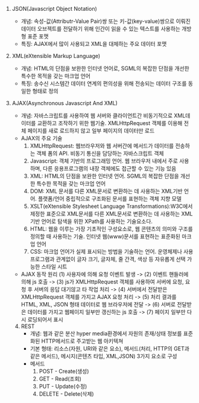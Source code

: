 1. JSON(Javascript Object Notation)
    * 개념: 속성-값(Attributr-Value Pair)쌍 또는 키-값(key-value)쌍으로 이뤄진 데이터 오브젝트를 전달하기 위해 인간이 읽을 수 있는  텍스트를 사용하는 개방형 표준 포맷
    * 특징: AJAX에서 많이 사용되고 XML을 대체하는 주요 데이터 포맷

2. XML(eXtensible Markup Language)
    * 개념: HTML의 단점을 보완한 인터넷 언어로, SGML의 복잡한 단점을 개선한 특수한 목적을 갖는 마크업 언어
    * 특징: 송수신 시스템간 데이터 연계의 편의성을 위해 전송되는 데이터 구조를 동일한 형태로 정의

3. AJAX(Asynchronous Javascript And XML)
    * 개념: 자바스크립트를 사용하여 웹 서버와 클라이언트간 비동기적으로 XML데이터를 교환하고 조작하기 위한 웹기술. XMLHttpRequest 객체를 이용해 전체 페이지를 새로 로드하지 않고 일부 페이지의 데이터만 로드
    * AJAX의 주요 기술
        1) XMLHttpRequest: 웹브라우저와 웹 서버간에 메서드가 데이터를 전송하는 객체 폼의 API. 비동기 통신을 담당하는 자바스크립트 객체
        2) Javascript: 객체 기반의 프로그래밍 언어. 웹 브라우저 내에서 주로 사용하며, 다른 응용프로그램의 내장 객체에도 접근할 수 있는 기능 있음
        3) XML: HTML의 단점을 보완한 인터넷 언어. SGML의 복잡한 단점을 개선한 특수한 목적을 갖는 마크업 언어
        4) DOM: XML 문서를 다른 XML문서로 변환하는 데 사용하는 XML기반 언어. 플랫폼/언어 중립적으로 구조화된 문서를 표현하는 객체 지향 모델
        5) XSLT(eXtensible Stylesheet Language Transformations):W3C에서 제정한 표준으로 XML문서를 다른 XML문서로 변환하는 데 사용하는 XML 기반 언어로 탐색을 위한 XPath를 사용하는 기술요소다.
        6) HTML: 웹을 이루는 가장 기초적인 구성요소로, 웹 콘텐츠의 의미와 구조를 정의할 때 사용하는 기술. 인터넷 웹(www)문서를 표현하는 표준화된 마크업 언어
        7) CSS: 마크업 언어가 실제 표시되는 방법을 기술하는 언어. 운영체제나 사용 프로그램과 관계없이 글자 크기, 글자체, 줄 간격, 색상 등 자유롭게 선택 가능한 스타일 시트
    * AJAX 동작 원리
        (1) 사용자에 의해 요청 이벤트 발생 -> (2) 이벤트 핸들러에 의해 js 호출 -> (3) js가 XMLHttpRequest 객체를 사용하여 서버에 요청, 요청 후 서버의 응답 대기않고 타 작업 처리 -> (4) 서버에서 전달받은 XMLHttpRequest 객체를 가지고 AJAX 요청 처리 -> (5) 처리 결과를 HTML, XML, JSON 형태 데이터로 웹 브라우저에 전달 -> (6) 서버로 전달받은 데이터를 가지고 웹페이지 일부만 갱신하는 js 호출 -> (7) 페이지 일부만 다시 로딩되어서 표시

    4. REST
        * 개념: 웹과 같은 분산 hyper media환경에서 자원의 존재/상태 정보를 표준화된 HTTP메서드로 주고받는 웹 아키텍쳐
        * 기본 형태: 리소스(자원, URI와 같은 요소), 메서드(처리, HTTP의 GET과 같은 메서드), 메시지(콘텐츠 타입, XML,JSON) 3가지 요소로 구성
        * 메서드
            1) POST - Create(생성)
            2) GET - Read(조회)
            3) PUT - Update(수정)
            4) DELETE - Delete(삭제)